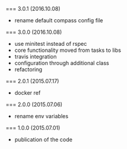 === 3.0.1 (2016.10.08)

* rename default compass config file

=== 3.0.0 (2016.10.08)

* use minitest instead of rspec
* core functionality moved from tasks to libs
* travis integration
* configuration through additional class
* refactoring

=== 2.0.1 (2015.07.17)

* docker ref

=== 2.0.0 (2015.07.06)

* rename env variables

=== 1.0.0 (2015.07.01)

* publication of the code
